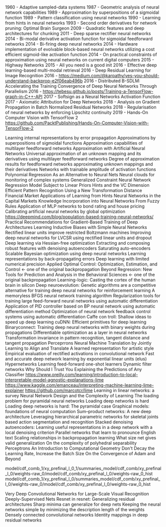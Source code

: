 1960 - Adaptive sampled-data systems
1987 - Geometric analysis of neural network capabilities
1989 - Approximation by superpositions of a sigmoidal function
1989 - Pattern classification using neural networks
1990 - Learning from hints in neural networks
1993 - Second order derivatives for network pruning: Optimal Brain Surgeon
2009 - Quadratic features and deep architectures for chunking
2011 - Deep sparse rectifier neural networks
2014 - Bi-modal derivative activation function for sigmoidal feedforward networks
2014 - Bi-firing deep neural networks
2014 - Hardware implementation of evolvable block-based neural networks utilizing a cost efficient sigmoid-like activation function
2014 - On practical constraints of approximation using neural networks on current digital computers
2015 - Highway Networks
2015 - All you need is a good init
2016 - Effective deep learning-based multi-modal retrieval
2016 - Deep Residual Learning for Image Recognition
2016 - https://medium.com/@karpathy/yes-you-should-understand-backprop-e2f06eab496b
2016 - Distributed B-SDLM: Accelerating the Training Convergence of Deep Neural Networks Through Parallelism
2016 - https://tebesu.github.io/posts/Training-a-TensorFlow-graph-in-C++-API
2017 - Softsign as a Neural Networks Activation Function
2017 - Axiomatic Attribution for Deep Networks
2018 - Analysis on Gradient Propagation in Batch Normalized Residual Networks
2018 - Regularisation of neural networks by enforcing Lipschitz continuity
2019 - Hands-On Computer Vision with TensorFlow 2
    https://github.com/PacktPublishing/Hands-On-Computer-Vision-with-TensorFlow-2
 
Learning internal representations by error propagation
Approximations by superpositions of sigmoidal functions
Approximation capabilities of multilayer feedforward networks
Approximation with Artificial Neural Networks
Universal approximation of an unknown mapping and its derivatives using multilayer feedforward networks
Degree of approximation results for feedforward networks approximating unknown mappings and their derivatives
Networks with trainable amplitude of activation functions
Polynomial Regression As an Alternative to Neural Nets
Neural clouds for monitoring of complex systems
Generalized Constraint Neural Network Regression Model Subject to Linear Priors
Hints and the VC Dimension
Efficient Pattern Recognition Using a New Transformation Distance
Financial Market Applications of Learning from Hints Neural Networks in the Capital Markets
Knowledge Incorporation into Neural Networks From Fuzzy Rules
Application of MLP networks to bond rating and house pricing
Calibrating artificial neural networks by global optimization   
https://deepmind.com/blog/population-based-training-neural-networks/
Practical Recommendations for Gradient-Based Training of Deep Architectures
Learning Inductive Biases with Simple Neural Networks
Rectified linear units improve restricted Boltzmann machines
Improving deep neural networks for LVCSR using rectified linear units and dropout
Deep learning via Hessian-free optimization
Extracting and composing robust features with denoising autoencoders
Saturating auto-encoders
Scalable Bayesian optimization using deep neural networks
Learning representations by back-propagating errors
Deep learning with limited numerical precision
Applied Optimal Control: Optimization, Estimation, and Control <- one of the original backpropagation
Beyond Regression: New Tools for Prediction and Analysis in the Behavioral Sciences <- one of the original backpropagation
Learning-logic: Casting the cortex of the human brain in silicon
Deep neuroevolution: Genetic algorithms are a competitive alternative for training deep neural networks for reinforcement learning
A memoryless BFGS neural network training algorithm
Regularization tools for training large feed-forward neural networks using automatic differentiation
Application of PID controller based on BP neural network using automatic differentiation method
Optimization of neural network feedback control systems using automatic differentiation
Caffe con troll: Shallow ideas to speed up deep learning
cuDNN: Efficient primitives for deep learning
Binaryconnect: Training deep neural networks with binary weights during propagations
Differentiable optimization as a layer in neural networks
Transformation invariance in pattern recognition, tangent distance and tangent propagation
Perceprrons
Neural Machine Translation by Jointly Learning to Align and Translate
A learned representation for artistic style
Empirical evaluation of rectified activations in convolutional network
Fast and accurate deep network learning by exponential linear units (elus)
Hypernetworks
Learning feed-forward one-shot learners
Dynamic filter networks
Why Should I Trust You Explaining the Predictions of Any Classifier
https://www.oreilly.com/learning/introduction-to-local-interpretable-model-agnostic-explanations-lime
https://www.kaggle.com/emanceau/interpreting-machine-learning-lime-explainer
https://github.com/marcotcr/lime
Learning in linear networks: a survey
Neural Network Design and the Complexity of Learning
The loading problem for pyramidal neural networks
Loading deep networks is hard
Loading deep networks is hard: The pyramidal case
Graphical models: foundations of neural computation
Sum–product networks: A new deep architecture
Leveraging hierarchical parametric networks for skeletal joints based action segmentation and recognition
Stacked denoising autoencoders: Learning useful representations in a deep network with a local denoising criterion
Parallel networks that learn to pronounce English text
Scaling relationships in backpropagation learning
What size net gives valid generalization
On the complexity of polyhedral separability
Perceptrons An Introduction to Computational Geometry
Don't Decay the Learning Rate, Increase the Batch Size
On the Convergence of Adam and Beyond

model/cdf_comb_1/xy_prefinal_l_0_1/summaries_model/cdf_comb/xy_prefinal_l_0/weights-raw_0/model/cdf_comb/xy_prefinal_l_0/weights-raw_0_hist
model/cdf_comb_1/xy_prefinal_l_0/summaries_model/cdf_comb/xy_prefinal_l_0/weights-raw_0/model/cdf_comb/xy_prefinal_l_0/weights-raw_0_hist

Very Deep Convolutional Networks for Large-Scale Visual Recognition
Deeply-Supervised Nets
Resnet in resnet: Generalizing residual architectures
Sharp minima can generalize for deep nets
Keeping the neural networks simple by minimizing the description length of the weights
Densely connected convolutional networks
Identity mappings in deep residual networks